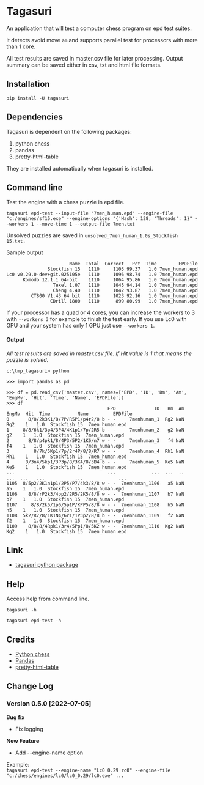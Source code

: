 # Tagasuri
An application that will test a computer chess program on epd test suites.

It detects avoid move `am` and supports parallel test for processors with more than 1 core.

All test results are saved in master.csv file for later processing. Output summary can be saved either in csv, txt and html file formats.

## Installation
`pip install -U tagasuri`


## Dependencies
Tagasuri is dependent on the following packages:

1. python chess
2. pandas
3. pretty-html-table

They are installed automatically when tagasuri is installed.


## Command line

Test the engine with a chess puzzle in epd file.

```
tagasuri epd-test --input-file "7men_human.epd" --engine-file "c:/engines/sf15.exe" --engine-options "{'Hash': 128, 'Threads': 1}" --workers 1 --move-time 1 --output-file 7men.txt
```

Unsolved puzzles are saved in `unsolved_7men_human_1.0s_Stockfish 15.txt.`

Sample output

```
                       Name  Total  Correct   Pct  Time        EPDFile
               Stockfish 15   1110     1103 99.37   1.0 7men_human.epd
Lc0 v0.29.0-dev+git.025105e   1110     1096 98.74   1.0 7men_human.epd
      Komodo 12.1.1 64-bit    1110     1064 95.86   1.0 7men_human.epd
                 Texel 1.07   1110     1045 94.14   1.0 7men_human.epd
                 Cheng 4.40   1110     1042 93.87   1.0 7men_human.epd
         CT800 V1.43 64 bit   1110     1023 92.16   1.0 7men_human.epd
                CDrill 1800   1110      899 80.99   1.0 7men_human.epd
```

If your processor has a quad or 4 cores, you can increase the workers to 3 with `--workers 3` for example to finish the test early. If you use Lc0 with GPU and your system has only 1 GPU just use `--workers 1`.

#### Output
*All test results are saved in master.csv file. If Hit value is 1 that means the puzzle is solved.*

```
c:\tmp_tagasuri> python

>>> import pandas as pd

>>> df = pd.read_csv('master.csv', names=['EPD', 'ID', 'Bm', 'Am', 'EngMv', 'Hit', 'Time', 'Name', 'EPDFile'])
>>> df
                                     EPD              ID   Bm  Am EngMv  Hit  Time          Name         EPDFile
0       8/8/2k3K1/8/7P/R5P1/p4r2/8 b - -     7menhuman_1  Rg2 NaN   Rg2    1   1.0  Stockfish 15  7men_human.epd
1     8/8/6k1/3p4/3P4/4K1p1/7p/2R5 b - -     7menhuman_2   g2 NaN    g2    1   1.0  Stockfish 15  7men_human.epd
2       8/8/p4pk1/8/4P3/5P2/1K6/n7 w - -     7menhuman_3   f4 NaN    f4    1   1.0  Stockfish 15  7men_human.epd
3         8/7k/5Kp1/7p/2r4P/8/8/R7 w - -     7menhuman_4  Rh1 NaN   Rh1    1   1.0  Stockfish 15  7men_human.epd
4      8/3n4/5kp1/3P3p/8/3K4/8/3B4 b - -     7menhuman_5  Ke5 NaN   Ke5    1   1.0  Stockfish 15  7men_human.epd
...                                  ...             ...  ...  ..   ...  ...   ...           ...             ...
1105  8/5p2/2K1n1p1/2P5/P7/4k3/8/8 w - -  7menhuman_1106   a5 NaN    a5    1   1.0  Stockfish 15  7men_human.epd
1106    8/8/rP2k3/4pp2/2R5/2K5/8/8 w - -  7menhuman_1107   b7 NaN    b7    1   1.0  Stockfish 15  7men_human.epd
1107     8/8/2k5/1p6/5p1P/KPP5/8/8 w - -  7menhuman_1108   h5 NaN    h5    1   1.0  Stockfish 15  7men_human.epd
1108  5k2/R7/8/1K1N4/6r1/1P3p2/8/8 b - -  7menhuman_1109   f2 NaN    f2    1   1.0  Stockfish 15  7men_human.epd
1109    8/8/8/4Rpk1/3r4/5Pp1/8/5K2 w - -  7menhuman_1110  Kg2 NaN   Kg2    1   1.0  Stockfish 15  7men_human.epd
```

## Link

* [tagasuri python package](https://pypi.org/project/tagasuri/)


## Help
Access help from command line.

`tagasuri -h`

`tagasuri epd-test -h`

## Credits
* [Python chess](https://python-chess.readthedocs.io/en/latest/)
* [Pandas](https://pandas.pydata.org/)
* [pretty-html-table](https://pypi.org/project/pretty-html-table/)

## Change Log

### Version 0.5.0 [2022-07-05]

**Bug fix**
* Fix logging

**New Feature**
* Add --engine-name option

Example:  
`tagasuri epd-test --engine-name "Lc0 0.29 rc0" --engine-file "c:/chess/engines/lc0/lc0_0.29/lc0.exe" ...`


